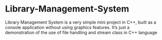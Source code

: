 # Library-Management-System
Library Management System is a very simple mini project in C++, built as a console application without using graphics features. It’s just a demonstration of the use of file handling and stream class in C++ language
